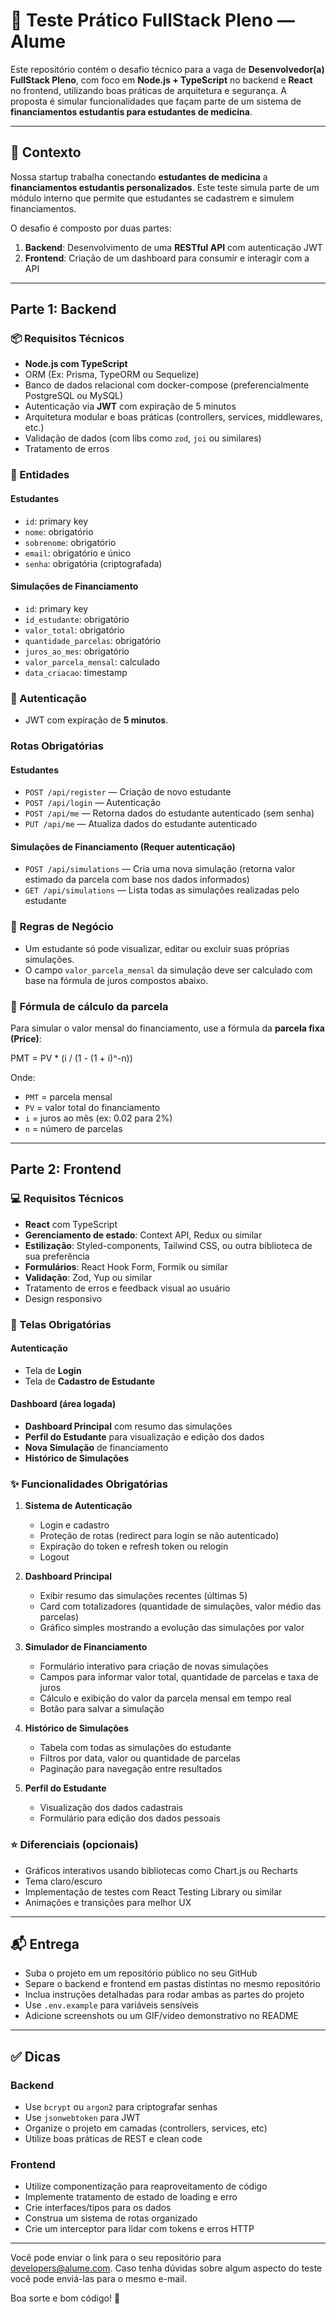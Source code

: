# :test_tube: Teste Prático FullStack Pleno — Alume

Este repositório contém o desafio técnico para a vaga de **Desenvolvedor(a) FullStack Pleno**, com foco em **Node.js + TypeScript** no backend e **React** no frontend, utilizando boas práticas de arquitetura e segurança. A proposta é simular funcionalidades que façam parte de um sistema de **financiamentos estudantis para estudantes de medicina**.

---

## :brain: Contexto

Nossa startup trabalha conectando **estudantes de medicina** a **financiamentos estudantis personalizados**. Este teste simula parte de um módulo interno que permite que estudantes se cadastrem e simulem financiamentos.

O desafio é composto por duas partes:
1. **Backend**: Desenvolvimento de uma **RESTful API** com autenticação JWT
2. **Frontend**: Criação de um dashboard para consumir e interagir com a API

---

## Parte 1: Backend

### :package: Requisitos Técnicos
- **Node.js com TypeScript**
- ORM (Ex: Prisma, TypeORM ou Sequelize)
- Banco de dados relacional com docker-compose (preferencialmente PostgreSQL ou MySQL)
- Autenticação via **JWT** com expiração de 5 minutos
- Arquitetura modular e boas práticas (controllers, services, middlewares, etc.)
- Validação de dados (com libs como `zod`, `joi` ou similares)
- Tratamento de erros

### :standing_person: Entidades

#### Estudantes
- `id`: primary key
- `nome`: obrigatório
- `sobrenome`: obrigatório
- `email`: obrigatório e único
- `senha`: obrigatória (criptografada)

#### Simulações de Financiamento
- `id`: primary key
- `id_estudante`: obrigatório
- `valor_total`: obrigatório
- `quantidade_parcelas`: obrigatório
- `juros_ao_mes`: obrigatório
- `valor_parcela_mensal`: calculado
- `data_criacao`: timestamp

### :closed_lock_with_key: Autenticação
- JWT com expiração de **5 minutos**.

### Rotas Obrigatórias

#### Estudantes
- `POST /api/register` — Criação de novo estudante
- `POST /api/login` — Autenticação
- `POST /api/me` — Retorna dados do estudante autenticado (sem senha)
- `PUT /api/me` — Atualiza dados do estudante autenticado

#### Simulações de Financiamento (Requer autenticação)
- `POST /api/simulations` — Cria uma nova simulação (retorna valor estimado da parcela com base nos dados informados)
- `GET /api/simulations` — Lista todas as simulações realizadas pelo estudante

### :brain: Regras de Negócio
- Um estudante só pode visualizar, editar ou excluir suas próprias simulações.
- O campo `valor_parcela_mensal` da simulação deve ser calculado com base na fórmula de juros compostos abaixo.

### :abacus: Fórmula de cálculo da parcela
Para simular o valor mensal do financiamento, use a fórmula da **parcela fixa (Price)**:

PMT = PV * (i / (1 - (1 + i)^-n))

Onde:
- `PMT` = parcela mensal
- `PV` = valor total do financiamento
- `i` = juros ao mês (ex: 0.02 para 2%)
- `n` = número de parcelas

---

## Parte 2: Frontend

### :computer: Requisitos Técnicos
- **React** com TypeScript
- **Gerenciamento de estado**: Context API, Redux ou similar
- **Estilização**: Styled-components, Tailwind CSS, ou outra biblioteca de sua preferência
- **Formulários**: React Hook Form, Formik ou similar
- **Validação**: Zod, Yup ou similar
- Tratamento de erros e feedback visual ao usuário
- Design responsivo

### :art: Telas Obrigatórias

#### Autenticação
- Tela de **Login**
- Tela de **Cadastro de Estudante**

#### Dashboard (área logada)
- **Dashboard Principal** com resumo das simulações
- **Perfil do Estudante** para visualização e edição dos dados
- **Nova Simulação** de financiamento
- **Histórico de Simulações**

### :sparkles: Funcionalidades Obrigatórias

1. **Sistema de Autenticação**
   - Login e cadastro
   - Proteção de rotas (redirect para login se não autenticado)
   - Expiração do token e refresh token ou relogin
   - Logout

2. **Dashboard Principal**
   - Exibir resumo das simulações recentes (últimas 5)
   - Card com totalizadores (quantidade de simulações, valor médio das parcelas)
   - Gráfico simples mostrando a evolução das simulações por valor

3. **Simulador de Financiamento**
   - Formulário interativo para criação de novas simulações
   - Campos para informar valor total, quantidade de parcelas e taxa de juros
   - Cálculo e exibição do valor da parcela mensal em tempo real
   - Botão para salvar a simulação

4. **Histórico de Simulações**
   - Tabela com todas as simulações do estudante
   - Filtros por data, valor ou quantidade de parcelas
   - Paginação para navegação entre resultados

5. **Perfil do Estudante**
   - Visualização dos dados cadastrais
   - Formulário para edição dos dados pessoais

### :star: Diferenciais (opcionais)
- Gráficos interativos usando bibliotecas como Chart.js ou Recharts
- Tema claro/escuro
- Implementação de testes com React Testing Library ou similar
- Animações e transições para melhor UX

---

## :mailbox_with_mail: Entrega
- Suba o projeto em um repositório público no seu GitHub
- Separe o backend e frontend em pastas distintas no mesmo repositório
- Inclua instruções detalhadas para rodar ambas as partes do projeto
- Use `.env.example` para variáveis sensíveis
- Adicione screenshots ou um GIF/vídeo demonstrativo no README

---

## :white_check_mark: Dicas

### Backend
- Use `bcrypt` ou `argon2` para criptografar senhas
- Use `jsonwebtoken` para JWT
- Organize o projeto em camadas (controllers, services, etc)
- Utilize boas práticas de REST e clean code

### Frontend
- Utilize componentização para reaproveitamento de código
- Implemente tratamento de estado de loading e erro
- Crie interfaces/tipos para os dados
- Construa um sistema de rotas organizado
- Crie um interceptor para lidar com tokens e erros HTTP

---

Você pode enviar o link para o seu repositório para developers@alume.com. Caso tenha dúvidas sobre algum aspecto do teste você pode enviá-las para o mesmo e-mail.

Boa sorte e bom código! :rocket:
